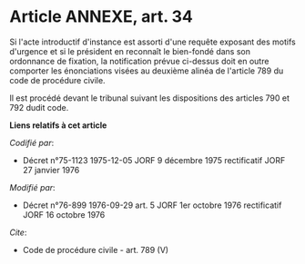 # Article ANNEXE, art. 34

Si l'acte introductif d'instance est assorti d'une requête exposant des motifs d'urgence et si le président en reconnaît le
bien-fondé dans son ordonnance de fixation, la notification prévue ci-dessus doit en outre comporter les énonciations visées
au deuxième alinéa de l'article 789 du code de procédure civile. 

Il est procédé devant le tribunal suivant les dispositions des articles 790 et 792 dudit code.

**Liens relatifs à cet article**

_Codifié par_:

  - Décret n°75-1123 1975-12-05 JORF 9 décembre 1975 rectificatif JORF 27 janvier 1976

_Modifié par_:

  - Décret n°76-899 1976-09-29 art. 5 JORF 1er octobre 1976 rectificatif JORF 16 octobre 1976

_Cite_:

  - Code de procédure civile - art. 789 (V)

